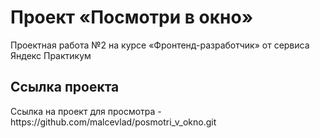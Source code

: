 <h1>Проект «Посмотри в окно»</h1>
Проектная работа №2 на курсе «Фронтенд-разработчик» от сервиса Яндекс Практикум

<h2>Ссылка проекта</h2>
Ссылка на проект для просмотра - https://github.com/malcevlad/posmotri_v_okno.git
